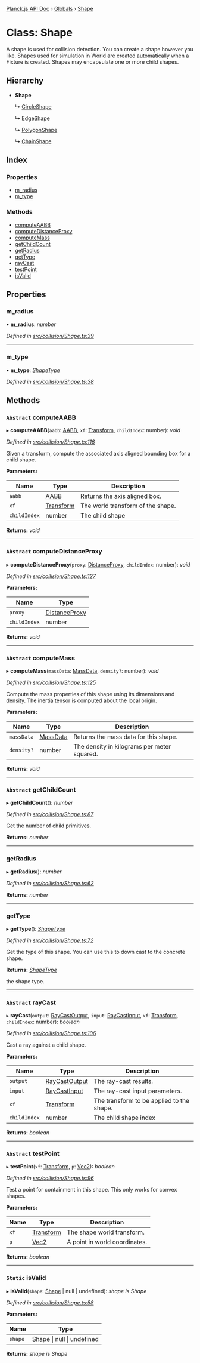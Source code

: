 [Planck.js API Doc](../README.md) › [Globals](../globals.md) › [Shape](shape.md)

# Class: Shape

A shape is used for collision detection. You can create a shape however you
like. Shapes used for simulation in World are created automatically when a
Fixture is created. Shapes may encapsulate one or more child shapes.

## Hierarchy

* **Shape**

  ↳ [CircleShape](circleshape.md)

  ↳ [EdgeShape](edgeshape.md)

  ↳ [PolygonShape](polygonshape.md)

  ↳ [ChainShape](chainshape.md)

## Index

### Properties

* [m_radius](shape.md#m_radius)
* [m_type](shape.md#m_type)

### Methods

* [computeAABB](shape.md#abstract-computeaabb)
* [computeDistanceProxy](shape.md#abstract-computedistanceproxy)
* [computeMass](shape.md#abstract-computemass)
* [getChildCount](shape.md#abstract-getchildcount)
* [getRadius](shape.md#getradius)
* [getType](shape.md#gettype)
* [rayCast](shape.md#abstract-raycast)
* [testPoint](shape.md#abstract-testpoint)
* [isValid](shape.md#static-isvalid)

## Properties

###  m_radius

• **m_radius**: *number*

*Defined in [src/collision/Shape.ts:39](https://github.com/shakiba/planck.js/blob/acc3bd8/src/collision/Shape.ts#L39)*

___

###  m_type

• **m_type**: *[ShapeType](../globals.md#shapetype)*

*Defined in [src/collision/Shape.ts:38](https://github.com/shakiba/planck.js/blob/acc3bd8/src/collision/Shape.ts#L38)*

## Methods

### `Abstract` computeAABB

▸ **computeAABB**(`aabb`: [AABB](aabb.md), `xf`: [Transform](transform.md), `childIndex`: number): *void*

*Defined in [src/collision/Shape.ts:116](https://github.com/shakiba/planck.js/blob/acc3bd8/src/collision/Shape.ts#L116)*

Given a transform, compute the associated axis aligned bounding box for a
child shape.

**Parameters:**

Name | Type | Description |
------ | ------ | ------ |
`aabb` | [AABB](aabb.md) | Returns the axis aligned box. |
`xf` | [Transform](transform.md) | The world transform of the shape. |
`childIndex` | number | The child shape  |

**Returns:** *void*

___

### `Abstract` computeDistanceProxy

▸ **computeDistanceProxy**(`proxy`: [DistanceProxy](distanceproxy.md), `childIndex`: number): *void*

*Defined in [src/collision/Shape.ts:127](https://github.com/shakiba/planck.js/blob/acc3bd8/src/collision/Shape.ts#L127)*

**Parameters:**

Name | Type |
------ | ------ |
`proxy` | [DistanceProxy](distanceproxy.md) |
`childIndex` | number |

**Returns:** *void*

___

### `Abstract` computeMass

▸ **computeMass**(`massData`: [MassData](massdata.md), `density?`: number): *void*

*Defined in [src/collision/Shape.ts:125](https://github.com/shakiba/planck.js/blob/acc3bd8/src/collision/Shape.ts#L125)*

Compute the mass properties of this shape using its dimensions and density.
The inertia tensor is computed about the local origin.

**Parameters:**

Name | Type | Description |
------ | ------ | ------ |
`massData` | [MassData](massdata.md) | Returns the mass data for this shape. |
`density?` | number | The density in kilograms per meter squared.  |

**Returns:** *void*

___

### `Abstract` getChildCount

▸ **getChildCount**(): *number*

*Defined in [src/collision/Shape.ts:87](https://github.com/shakiba/planck.js/blob/acc3bd8/src/collision/Shape.ts#L87)*

Get the number of child primitives.

**Returns:** *number*

___

###  getRadius

▸ **getRadius**(): *number*

*Defined in [src/collision/Shape.ts:62](https://github.com/shakiba/planck.js/blob/acc3bd8/src/collision/Shape.ts#L62)*

**Returns:** *number*

___

###  getType

▸ **getType**(): *[ShapeType](../globals.md#shapetype)*

*Defined in [src/collision/Shape.ts:72](https://github.com/shakiba/planck.js/blob/acc3bd8/src/collision/Shape.ts#L72)*

Get the type of this shape. You can use this to down cast to the concrete
shape.

**Returns:** *[ShapeType](../globals.md#shapetype)*

the shape type.

___

### `Abstract` rayCast

▸ **rayCast**(`output`: [RayCastOutput](../interfaces/raycastoutput.md), `input`: [RayCastInput](../interfaces/raycastinput.md), `xf`: [Transform](transform.md), `childIndex`: number): *boolean*

*Defined in [src/collision/Shape.ts:106](https://github.com/shakiba/planck.js/blob/acc3bd8/src/collision/Shape.ts#L106)*

Cast a ray against a child shape.

**Parameters:**

Name | Type | Description |
------ | ------ | ------ |
`output` | [RayCastOutput](../interfaces/raycastoutput.md) | The ray-cast results. |
`input` | [RayCastInput](../interfaces/raycastinput.md) | The ray-cast input parameters. |
`xf` | [Transform](transform.md) | The transform to be applied to the shape. |
`childIndex` | number | The child shape index  |

**Returns:** *boolean*

___

### `Abstract` testPoint

▸ **testPoint**(`xf`: [Transform](transform.md), `p`: [Vec2](vec2.md)): *boolean*

*Defined in [src/collision/Shape.ts:96](https://github.com/shakiba/planck.js/blob/acc3bd8/src/collision/Shape.ts#L96)*

Test a point for containment in this shape. This only works for convex
shapes.

**Parameters:**

Name | Type | Description |
------ | ------ | ------ |
`xf` | [Transform](transform.md) | The shape world transform. |
`p` | [Vec2](vec2.md) | A point in world coordinates.  |

**Returns:** *boolean*

___

### `Static` isValid

▸ **isValid**(`shape`: [Shape](shape.md) | null | undefined): *shape is Shape*

*Defined in [src/collision/Shape.ts:58](https://github.com/shakiba/planck.js/blob/acc3bd8/src/collision/Shape.ts#L58)*

**Parameters:**

Name | Type |
------ | ------ |
`shape` | [Shape](shape.md) &#124; null &#124; undefined |

**Returns:** *shape is Shape*
